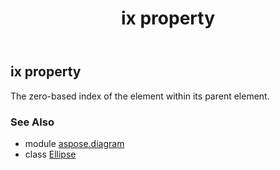 ﻿---
title: ix property
second_title: Aspose.Diagram for Python via .NET API References
description: 
type: docs
weight: 80
url: /python-net/aspose.diagram/ellipse/ix/
is_root: false
---

## ix property


The zero-based index of the element within its parent element.

### See Also
* module [aspose.diagram](../../)
* class [Ellipse](/diagram/python-net/aspose.diagram/ellipse)
